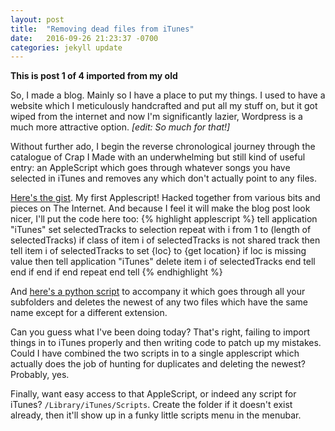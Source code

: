 ```yaml
---
layout: post
title:  "Removing dead files from iTunes"
date:   2016-09-26 21:23:37 -0700
categories: jekyll update
---
```


**This is post 1 of 4 imported from my old**

So, I made a blog. Mainly so I have a place to put my things. I used to have a website which I meticulously handcrafted and put all my stuff on, but it got wiped from the internet and now I'm significantly lazier, Wordpress is a much more attractive option. _[edit: So much for that!]_

Without further ado, I begin the reverse chronological journey through the catalogue of Crap I Made with an underwhelming but still kind of useful entry: an AppleScript which goes through whatever songs you have selected in iTunes and removes any which don't actually point to any files.

[Here's the gist](https://gist.github.com/Spacerat/8772940 "Gist for dead files remover"). My first Applescript! Hacked together from various bits and pieces on The Internet. And because I feel it will make the blog post look nicer, I'll put the code here too:
{% highlight applescript %}
    tell application "iTunes"
      set selectedTracks to selection
      repeat with i from 1 to (length of selectedTracks)
        if class of item i of selectedTracks is not shared track then
          tell item i of selectedTracks to set {loc} to {get location}
          if loc is missing value then
            tell application "iTunes"
              delete item i of selectedTracks
            end tell
          end if
        end if
      end repeat
    end tell
{% endhighlight %}

And [here's a python script](https://gist.github.com/Spacerat/8773118 "Delete duplicate files with different extensions") to accompany it which goes through all your subfolders and deletes the newest of any two files which have the same name except for a different extension.

Can you guess what I've been doing today? That's right, failing to import things in to iTunes properly and then writing code to patch up my mistakes. Could I have combined the two scripts in to a single applescript which actually does the job of hunting for duplicates and deleting the newest? Probably, yes.

Finally, want easy access to that AppleScript, or indeed any script for iTunes? `/Library/iTunes/Scripts`. Create the folder if it doesn't exist already, then it'll show up in a funky little scripts menu in the menubar.
